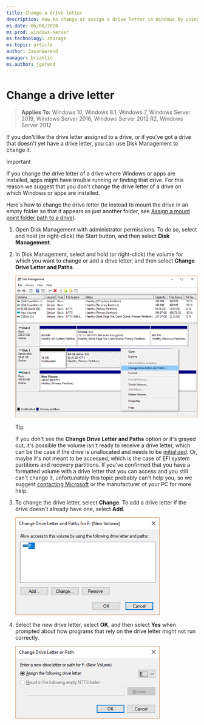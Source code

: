 ```yaml
---
title: Change a drive letter
description: How to change or assign a drive letter in Windows by using Disk Management.
ms.date: 06/08/2020
ms.prod: windows-server 
ms.technology: storage 
ms.topic: article 
author: JasonGerend 
manager: brianlic 
ms.author: jgerend 
---
```

# Change a drive letter

> **Applies To:** Windows 10, Windows 8.1, Windows 7, Windows Server 2019, Windows Server 2016, Windows Server 2012 R2, Windows Server 2012

If you don't like the drive letter assigned to a drive, or if you've got a drive that doesn't yet have a drive letter, you can use Disk Management to change it.

> [!IMPORTANT]
> If you change the drive letter of a drive where Windows or apps are installed, apps might have trouble running or finding that drive. For this reason we suggest that you don't change the drive letter of a drive on which Windows or apps are installed.

Here's how to change the drive letter (to instead to mount the drive in an empty folder so that it appears as just another folder, see [Assign a mount point folder path to a drive](assign-a-mount-point-folder-path-to-a-drive.md)).

1. Open Disk Management with administrator permissions.
    To do so, select and hold (or right-click) the Start button, and  then select **Disk Management**.
1. In Disk Management, select and hold (or right-click) the volume for which you want to change or add a drive letter, and then select **Change Drive Letter and Paths**.

    ![Disk Management showing a drive](media/change-drive-letter.png)
    > [!TIP]
    > If you don't see the **Change Drive Letter and Paths** option or it's grayed out, it's possible the volume isn't ready to receive a drive letter, which can be the case if the drive is unallocated and needs to be [initialized](initialize-new-disks.md). Or, maybe it's not meant to be accessed, which is the case of EFI system partitions and recovery partitions. If you've confirmed that you have a formatted volume with a drive letter that you can access and you still can't change it, unfortunately this topic probably can't help you, so we suggest [contacting Microsoft](https://support.microsoft.com/contactus/) or the manufacturer of your PC for more help.

1. To change the drive letter, select **Change**. To add a drive letter if the drive doesn't already have one, select **Add**.

    ![The Change Drive Letter and Paths dialog](media/change-drive-letter2.png)
1. Select the new drive letter, select **OK**, and then select **Yes** when prompted about how programs that rely on the drive letter might not run correctly.

    ![The Change Drive Letter or Path dialog showing changing the drive letter](media/change-drive-letter3.png)
